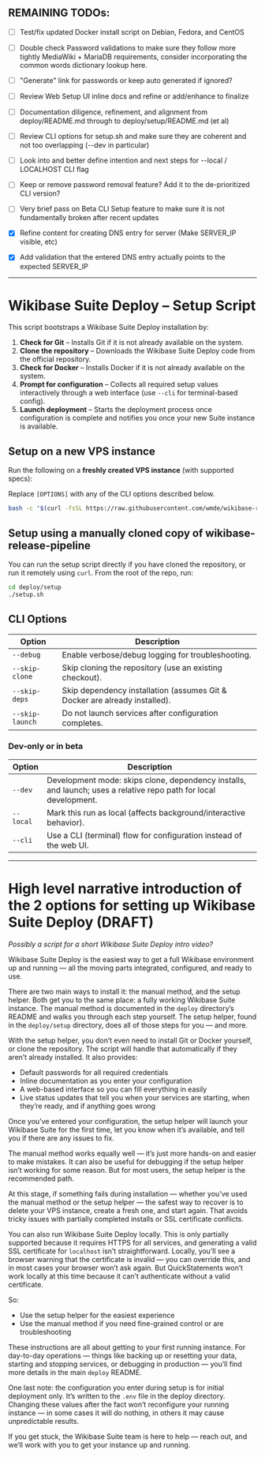 ## REMAINING TODOs:

- [ ] Test/fix updated Docker install script on Debian, Fedora, and CentOS
- [ ] Double check Password validations to make sure they follow more tightly MediaWiki + MariaDB requirements,
      consider incorporating the common words dictionary lookup here.
- [ ] "Generate" link for passwords or keep auto generated if ignored?
- [ ] Review Web Setup UI inline docs and refine or add/enhance to finalize
- [ ] Documentation diligence, refinement, and alignment from deploy/README.md through to deploy/setup/README.md (et al)

- [ ] Review CLI options for setup.sh and make sure they are coherent and not too overlapping (--dev in particular)
- [ ] Look into and better define intention and next steps for --local / LOCALHOST CLI flag
- [ ] Keep or remove password removal feature? Add it to the de-prioritized CLI version?
- [ ] Very brief pass on Beta CLI Setup feature to make sure it is not fundamentally broken after recent updates
- [X] Refine content for creating DNS entry for server (Make SERVER_IP visible, etc)
- [X] Add validation that the entered DNS entry actually points to the expected SERVER_IP

---

# Wikibase Suite Deploy – Setup Script

This script bootstraps a Wikibase Suite Deploy installation by:

1. **Check for Git** – Installs Git if it is not already available on the system.  
2. **Clone the repository** – Downloads the Wikibase Suite Deploy code from the official repository.  
3. **Check for Docker** – Installs Docker if it is not already available on the system.  
4. **Prompt for configuration** – Collects all required setup values interactively through a web interface (use `--cli` for terminal-based config).  
5. **Launch deployment** – Starts the deployment process once configuration is complete and notifies you once your new Suite instance is available.

## Setup on a new VPS instance

Run the following on a **freshly created VPS instance** (with supported specs):

Replace `[OPTIONS]` with any of the CLI options described below.

```bash
bash -c "$(curl -fsSL https://raw.githubusercontent.com/wmde/wikibase-release-pipeline/refs/heads/deploy-setup-script/deploy/setup/setup.sh) -- [OPTIONS]"
```

## Setup using a manually cloned copy of wikibase-release-pipeline

You can run the setup script directly if you have cloned the repository, or run it remotely using `curl`. From the root of the repo, run:

```bash
cd deploy/setup
./setup.sh
```

## CLI Options

| Option           | Description |
|------------------|-------------|
| `--debug`        | Enable verbose/debug logging for troubleshooting. |
| `--skip-clone`   | Skip cloning the repository (use an existing checkout). |
| `--skip-deps`    | Skip dependency installation (assumes Git & Docker are already installed). |
| `--skip-launch`  | Do not launch services after configuration completes. |

### Dev-only or in beta

| Option           | Description |
|------------------|-------------|
| `--dev`          | Development mode: skips clone, dependency installs, and launch; uses a relative repo path for local development. |
| `--local`        | Mark this run as local (affects background/interactive behavior).|
| `--cli`          | Use a CLI (terminal) flow for configuration instead of the web UI. |

---

# High level narrative introduction of the 2 options for setting up Wikibase Suite Deploy (DRAFT)

*Possibly a script for a short Wikibase Suite Deploy intro video?*

Wikibase Suite Deploy is the easiest way to get a full Wikibase environment up and running — all the moving parts integrated, configured, and ready to use.

There are two main ways to install it: the manual method, and the setup helper. Both get you to the same place: a fully working Wikibase Suite instance. The manual method is documented in the `deploy` directory’s README and walks you through each step yourself. The setup helper, found in the `deploy/setup` directory, does all of those steps for you — and more.

With the setup helper, you don’t even need to install Git or Docker yourself, or clone the repository. The script will handle that automatically if they aren’t already installed. It also provides:

- Default passwords for all required credentials
- Inline documentation as you enter your configuration
- A web-based interface so you can fill everything in easily
- Live status updates that tell you when your services are starting, when they’re ready, and if anything goes wrong

Once you’ve entered your configuration, the setup helper will launch your Wikibase Suite for the first time, let you know when it’s available, and tell you if there are any issues to fix.

The manual method works equally well — it’s just more hands-on and easier to make mistakes. It can also be useful for debugging if the setup helper isn’t working for some reason. But for most users, the setup helper is the recommended path.

At this stage, if something fails during installation — whether you’ve used the manual method or the setup helper — the safest way to recover is to delete your VPS instance, create a fresh one, and start again. That avoids tricky issues with partially completed installs or SSL certificate conflicts.

You can also run Wikibase Suite Deploy locally. This is only partially supported because it requires HTTPS for all services, and generating a valid SSL certificate for `localhost` isn’t straightforward. Locally, you’ll see a browser warning that the certificate is invalid — you can override this, and in most cases your browser won’t ask again. But QuickStatements won’t work locally at this time because it can’t authenticate without a valid certificate.

So:

- Use the setup helper for the easiest experience
- Use the manual method if you need fine-grained control or are troubleshooting

These instructions are all about getting to your first running instance. For day-to-day operations — things like backing up or resetting your data, starting and stopping services, or debugging in production — you’ll find more details in the main `deploy` README.

One last note: the configuration you enter during setup is for initial deployment only. It’s written to the `.env` file in the deploy directory. Changing these values after the fact won’t reconfigure your running instance — in some cases it will do nothing, in others it may cause unpredictable results.

If you get stuck, the Wikibase Suite team is here to help — reach out, and we’ll work with you to get your instance up and running.
